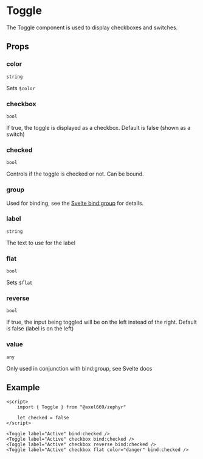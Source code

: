 # Toggle

The Toggle component is used to display checkboxes and switches.

## Props

### color
`string`

Sets `$color`

### checkbox
`bool`

If true, the toggle is displayed as a checkbox. Default is false
(shown as a switch)

### checked
`bool`

Controls if the toggle is checked or not. Can be bound.

### group
Used for binding, see the
[Svelte bind:group](https://svelte.dev/docs/element-directives#bind-group)
for details.

### label
`string`

The text to use for the label

### flat
`bool`

Sets `$flat`

### reverse
`bool`

If true, the input being toggled will be on the left instead of the
right. Default is false (label is on the left)

### value
`any`

Only used in conjunction with bind:group, see Svelte docs

## Example
```svelte
<script>
    import { Toggle } from "@axel669/zephyr"

    let checked = false
</script>

<Toggle label="Active" bind:checked />
<Toggle label="Active" checkbox bind:checked />
<Toggle label="Active" checkbox reverse bind:checked />
<Toggle label="Active" checkbox flat color="danger" bind:checked />
```
